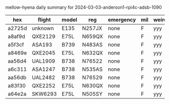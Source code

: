 mellow-hyena daily summary for 2024-03-03-anderson1-rpi4c-adsb-1090

|hex|flight|model|reg|emergency|mil|weirdo|
|--|--|--|--|--|--|--|
|a2725d|unknown|E135|N257JX|none|F|yyy|
|a8af9d|QXE2129|E75L|N659QX|none|F|yyy|
|a5f3cf|ASA193|B739|N483AS|none|F|yyy|
|a8469e|QXE2045|E75L|N632QX|none|F|yyy|
|aa56d4|UAL1909|B738|N76522|none|F|yyy|
|a6c311|ASA1247|B738|N535AS|none|F|yyy|
|aa56db|UAL2482|B738|N76529|none|F|yyy|
|a83f30|QXE2252|E75L|N630QX|none|F|yyy|
|a64e2a|SKW6293|E75L|N505SY|none|F|yyy|
